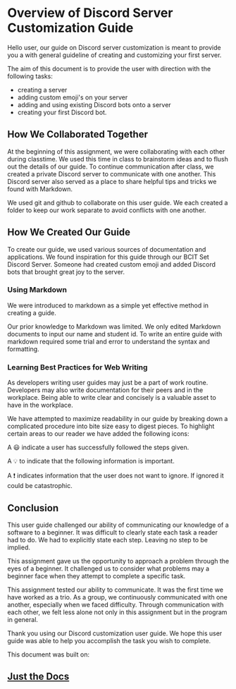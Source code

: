 # Overview of Discord Server Customization Guide

Hello user, our guide on Discord server customization is meant to provide you a with general guideline of creating and customizing your first server.

The aim of this document is to provide the user with direction with the following tasks:
* creating a server
* adding custom emoji's on your server
* adding and using existing Discord bots onto a server
* creating your first Discord bot.


## How We Collaborated Together

At the beginning of this assignment, we were collaborating with each other during classtime. We used this time in class to brainstorm ideas and to flush out the details of our guide. To continue communication after class, we created a private Discord server to communicate with one another. This Discord server also served as a place to share helpful tips and tricks we found with Markdown.

We used git and github to collaborate on this user guide. We each created a folder to keep our work separate to avoid conflicts with one another.

## How We Created Our Guide

To create our guide, we used various sources of documentation and applications. We found inspiration for this guide through our BCIT Set Discord Server. Someone had created custom emoji and added Discord bots that brought great joy to the server.

### Using Markdown

We were introduced to markdown as a simple yet effective method in creating a guide.

Our prior knowledge to Markdown was limited. We only edited Markdown documents to input our name and student id. To write an entire guide with markdown required some trial and error to understand the syntax and formatting.

### Learning Best Practices for Web Writing

As developers writing user guides may just be a part of work routine. Developers may also write documentation for their peers and in the workplace. Being able to write clear and concisely is a valuable asset to have in the workplace.

We have attempted to maximize readability in our guide by breaking down a complicated procedure into bite size easy to digest pieces. To highlight certain areas to our reader we have added the following icons:

A :smiley: indicate a user has successfully followed the steps given.

A :bulb: to indicate that the following information is important. 

A ❗ indicates information that the user does not want to ignore. If ignored it could be catastrophic.

## Conclusion

This user guide challenged our ability of communicating our knowledge of a software to a beginner. It was difficult to clearly state each task a reader had to do. We had to explicitly state each step. Leaving no step to be implied.

This assignment gave us the opportunity to approach a problem through the eyes of a beginner. It challenged us to consider what problems may a beginner face when they attempt to complete a specific task.

This assignment tested our ability to communicate. It was the first time we have worked as a trio. As a group, we continuously communicated with one another, especially when we faced difficulty. Through communication with each other, we felt less alone not only in this assignment but in the program in general.

Thank you using our Discord customization user guide. We hope this user guide was able to help you accomplish the task you wish to complete.

This document was built on: <a href="https://github.com/pmarsceill/just-the-docs"><h2>Just the Docs</h2></a>
